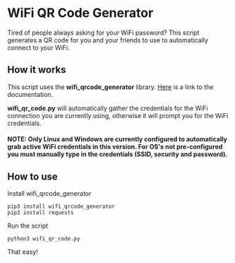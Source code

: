 # WiFi QR Code Generator

Tired of people always asking for your WiFi password? This script generates a QR code for you and your friends to use to automatically connect to your WiFi.

## How it works
This script uses the ****wifi_qrcode_generator**** library. [Here](https://github.com/lakhanmankani/wifi_qrcode_generator) is a link to the documentation.

****wifi_qr_code.py**** will automatically gather the credentials for the WiFi connection you are currently using, otherwise it will prompt you for the WiFi credentials. 

#### NOTE: Only Linux and Windows are currently configured to automatically grab active WiFi credentials in this version. For OS's not pre-configured you must manually type in the credentials (SSID, security and password).

## How to use
Install wifi_qrcode_generator
```
pip3 install wifi_qrcode_generator 
pip3 install requests
```

Run the script
```
python3 wifi_qr_code.py
```

That easy!
